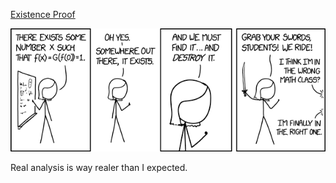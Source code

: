 [Existence Proof](https://xkcd.com/1856)

![Existence Proof](./random_comic.png)

Real analysis is way realer than I expected.

